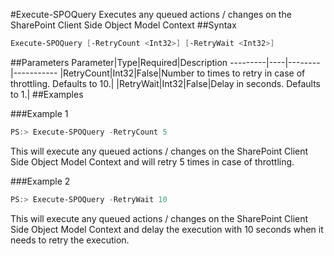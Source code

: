 #Execute-SPOQuery
Executes any queued actions / changes on the SharePoint Client Side Object Model Context
##Syntax
```powershell
Execute-SPOQuery [-RetryCount <Int32>] [-RetryWait <Int32>]
```


##Parameters
Parameter|Type|Required|Description
---------|----|--------|-----------
|RetryCount|Int32|False|Number to times to retry in case of throttling. Defaults to 10.|
|RetryWait|Int32|False|Delay in seconds. Defaults to 1.|
##Examples

###Example 1
```powershell
PS:> Execute-SPOQuery -RetryCount 5
```
This will execute any queued actions / changes on the SharePoint Client Side Object Model Context and will retry 5 times in case of throttling.

###Example 2
```powershell
PS:> Execute-SPOQuery -RetryWait 10
```
This will execute any queued actions / changes on the SharePoint Client Side Object Model Context and delay the execution with 10 seconds when it needs to retry the execution.
